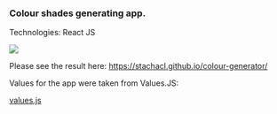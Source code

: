 ### Colour shades generating app.

Technologies: React JS

<img src="https://ik.imagekit.io/stcl/github/Colours-Screen_Shot_2022-08-16_at_12.03.09_am_S630h5emS.png?ik-sdk-version=javascript-1.4.3&updatedAt=1668289662188">


Please see the result here: https://stachacl.github.io/colour-generator/

Values for the app were taken from Values.JS:

[values.js](https://github.com/noeldelgado/values.js)
